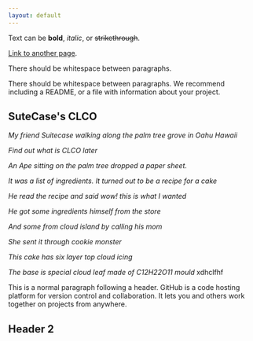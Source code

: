 ```yaml
---
layout: default
---
```


Text can be **bold**, _italic_, or ~~strikethrough~~.

[Link to another page](./another-page.html).

There should be whitespace between paragraphs.

There should be whitespace between paragraphs. We recommend including a README, or a file with information about your project.

## SuteCase's CLCO


_My friend Suitecase walking along the palm tree grove in Oahu Hawaii_

_Find out what is CLCO later_

_An Ape sitting on the palm tree dropped a paper sheet._

_It was a list of ingredients. It turned out to be a recipe for a cake_

_He read the recipe and said wow! this is what I wanted_

_He got some ingredients himself from the store_

_And some from cloud island by calling his mom_

_She sent it through cookie monster_

_This cake has six layer top cloud icing_

_The base is special cloud leaf made of C12H22O11 mould_ xdhclfhf


This is a normal paragraph following a header. GitHub is a code hosting platform for version control and collaboration. It lets you and others work together on projects from anywhere.

## Header 2
